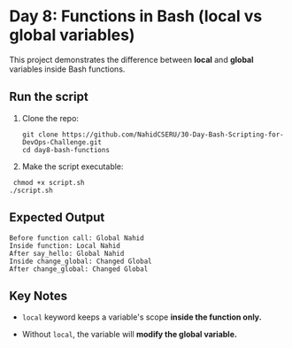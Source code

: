 # Day 8: Functions in Bash (local vs global variables)

This project demonstrates the difference between **local** and **global** variables inside Bash functions.

##  Run the script

1. Clone the repo:
   ```
   git clone https://github.com/NahidCSERU/30-Day-Bash-Scripting-for-DevOps-Challenge.git
   cd day8-bash-functions
   ```
2. Make the script executable:
```
 chmod +x script.sh
./script.sh
```
## Expected Output
```
Before function call: Global Nahid
Inside function: Local Nahid
After say_hello: Global Nahid
Inside change_global: Changed Global
After change_global: Changed Global
```
## Key Notes

- `local` keyword keeps a variable's scope **inside the function only.**

- Without `local`, the variable will **modify the global variable.**